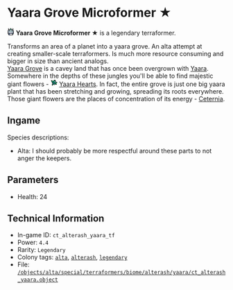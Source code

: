 # Yaara Grove Microformer ★

<img src="https://raw.githubusercontent.com/Ceterai/Enternia/main/objects/alta/special/terraformers/biome/alterash/yaara/icon.png" alt="Yaara Grove Microformer ★ icon" loading="lazy" height=16px width="auto" /> **Yaara Grove Microformer ★** is a legendary terraformer.

Transforms an area of a planet into a yaara grove. An alta attempt at creating smaller-scale terraformers. Is much more resource consuming and bigger in size than ancient analogs.  
[Yaara Grove](https://ceterai.github.io/MyEnternia/Wiki/YaaraGrove) is a cavey land that has once been overgrown with [Yaara](https://ceterai.github.io/MyEnternia/Wiki/Tags/Yaara).  
Somewhere in the depths of these jungles you'll be able to find majestic giant flowers - <img src="https://raw.githubusercontent.com/Ceterai/Enternia/main/objects/biome/alterash/yaara/ct_yaara_heart/icon.png" alt="Yaara Heart icon" loading="lazy" height=16px width="auto" /> [Yaara Hearts](https://ceterai.github.io/MyEnternia/Wiki/YaaraHeart). In fact, the entire grove is just one big yaara plant that has been stretching and growing, spreading its roots everywhere. Those giant flowers are the places of concentration of its energy - [Ceternia](https://ceterai.github.io/MyEnternia/Wiki/Tags/Ceternia).

## Ingame

Species descriptions:

- Alta: I should probably be more respectful around these parts to not anger the keepers.

## Parameters

- Health: 24

## Technical Information

- In-game ID: `ct_alterash_yaara_tf`
- Power: `4.4`
- Rarity: `Legendary`
- Colony tags: [`alta`](https://ceterai.github.io/MyEnternia/Wiki/Tags/Alta), [`alterash`](https://ceterai.github.io/MyEnternia/Wiki/Tags/Alterash), [`legendary`](https://ceterai.github.io/MyEnternia/Wiki/Tags/Legendary)
- File: [`/objects/alta/special/terraformers/biome/alterash/yaara/ct_alterash_yaara.object`](https://github.com/Ceterai/Enternia/blob/main/objects/alta/special/terraformers/biome/alterash/yaara/ct_alterash_yaara.object)
